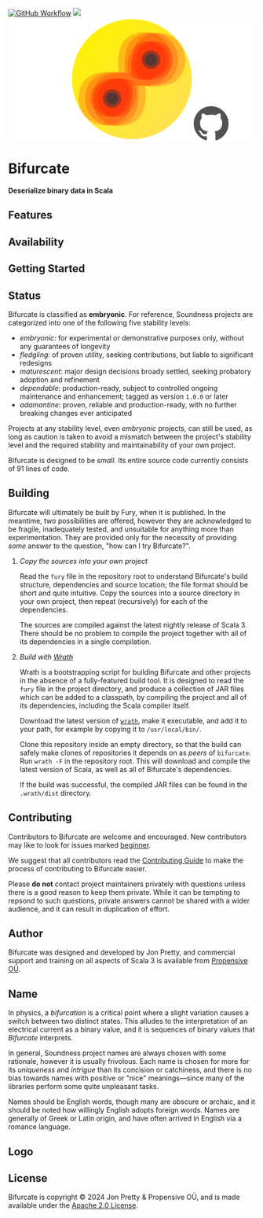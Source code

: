 [<img alt="GitHub Workflow" src="https://img.shields.io/github/actions/workflow/status/propensive/bifurcate/main.yml?style=for-the-badge" height="24">](https://github.com/propensive/bifurcate/actions)
[<img src="https://img.shields.io/discord/633198088311537684?color=8899f7&label=DISCORD&style=for-the-badge" height="24">](https://discord.com/invite/MBUrkTgMnA)
<img src="/doc/images/github.png" valign="middle">

# Bifurcate

__Deserialize binary data in Scala__



## Features



## Availability



## Getting Started



## Status

Bifurcate is classified as __embryonic__. For reference, Soundness projects are
categorized into one of the following five stability levels:

- _embryonic_: for experimental or demonstrative purposes only, without any guarantees of longevity
- _fledgling_: of proven utility, seeking contributions, but liable to significant redesigns
- _maturescent_: major design decisions broady settled, seeking probatory adoption and refinement
- _dependable_: production-ready, subject to controlled ongoing maintenance and enhancement; tagged as version `1.0.0` or later
- _adamantine_: proven, reliable and production-ready, with no further breaking changes ever anticipated

Projects at any stability level, even _embryonic_ projects, can still be used,
as long as caution is taken to avoid a mismatch between the project's stability
level and the required stability and maintainability of your own project.

Bifurcate is designed to be _small_. Its entire source code currently consists
of 91 lines of code.

## Building

Bifurcate will ultimately be built by Fury, when it is published. In the
meantime, two possibilities are offered, however they are acknowledged to be
fragile, inadequately tested, and unsuitable for anything more than
experimentation. They are provided only for the necessity of providing _some_
answer to the question, "how can I try Bifurcate?".

1. *Copy the sources into your own project*
   
   Read the `fury` file in the repository root to understand Bifurcate's build
   structure, dependencies and source location; the file format should be short
   and quite intuitive. Copy the sources into a source directory in your own
   project, then repeat (recursively) for each of the dependencies.

   The sources are compiled against the latest nightly release of Scala 3.
   There should be no problem to compile the project together with all of its
   dependencies in a single compilation.

2. *Build with [Wrath](https://github.com/propensive/wrath/)*

   Wrath is a bootstrapping script for building Bifurcate and other projects in
   the absence of a fully-featured build tool. It is designed to read the `fury`
   file in the project directory, and produce a collection of JAR files which can
   be added to a classpath, by compiling the project and all of its dependencies,
   including the Scala compiler itself.
   
   Download the latest version of
   [`wrath`](https://github.com/propensive/wrath/releases/latest), make it
   executable, and add it to your path, for example by copying it to
   `/usr/local/bin/`.

   Clone this repository inside an empty directory, so that the build can
   safely make clones of repositories it depends on as _peers_ of `bifurcate`.
   Run `wrath -F` in the repository root. This will download and compile the
   latest version of Scala, as well as all of Bifurcate's dependencies.

   If the build was successful, the compiled JAR files can be found in the
   `.wrath/dist` directory.

## Contributing

Contributors to Bifurcate are welcome and encouraged. New contributors may like
to look for issues marked
[beginner](https://github.com/propensive/bifurcate/labels/beginner).

We suggest that all contributors read the [Contributing
Guide](/contributing.md) to make the process of contributing to Bifurcate
easier.

Please __do not__ contact project maintainers privately with questions unless
there is a good reason to keep them private. While it can be tempting to
repsond to such questions, private answers cannot be shared with a wider
audience, and it can result in duplication of effort.

## Author

Bifurcate was designed and developed by Jon Pretty, and commercial support and
training on all aspects of Scala 3 is available from [Propensive
O&Uuml;](https://propensive.com/).



## Name

In physics, a _bifurcation_ is a critical point where a slight variation causes
a switch between two distinct states. This alludes to the interpretation of an
electrical current as a binary value, and it is sequences of binary values that
_Bifurcate_ interprets.

In general, Soundness project names are always chosen with some rationale,
however it is usually frivolous. Each name is chosen for more for its
_uniqueness_ and _intrigue_ than its concision or catchiness, and there is no
bias towards names with positive or "nice" meanings—since many of the libraries
perform some quite unpleasant tasks.

Names should be English words, though many are obscure or archaic, and it
should be noted how willingly English adopts foreign words. Names are generally
of Greek or Latin origin, and have often arrived in English via a romance
language.

## Logo



## License

Bifurcate is copyright &copy; 2024 Jon Pretty & Propensive O&Uuml;, and
is made available under the [Apache 2.0 License](/license.md).

